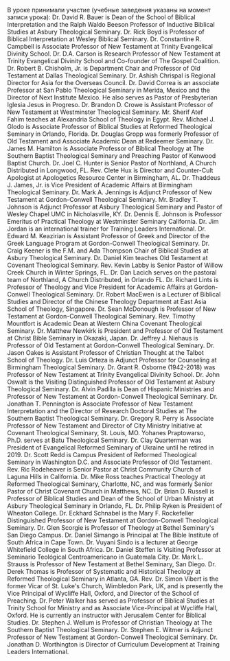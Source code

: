В уроке принимали участие (учебные заведения указаны на момент записи урока):
Dr. David R. Bauer is Dean of the School of Biblical Interpretation and the Ralph Waldo Beeson Professor of Inductive Biblical Studies at Asbury Theological Seminary.
Dr. Rick Boyd is Professor of Biblical Interpretation at Wesley Biblical Seminary.
Dr. Constantine R. Campbell is Associate Professor of New Testament at Trinity Evangelical Divinity School.
Dr. D.A. Carson is Research Professor of New Testament at Trinity Evangelical Divinity School and Co-founder of The Gospel Coalition.
Dr. Robert B. Chisholm, Jr. is Department Chair and Professor of Old Testament at Dallas Theological Seminary.
Dr. Ashish Chrispal is Regional Director for Asia for the Overseas Council.
Dr. David Correa is an associate Professor at San Pablo Theological Seminary in Merida, Mexico and the Director of Next Institute Mexico. He also serves as Pastor of Presbyterian Iglesia Jesus in Progreso.
Dr. Brandon D. Crowe is Assistant Professor of New Testament at Westminster Theological Seminary.
Mr. Sherif Atef Fahim teaches at Alexandria School of Theology in Egypt.
Rev. Michael J. Glodo is Associate Professor of Biblical Studies at Reformed Theological Seminary in Orlando, Florida.
Dr. Douglas Gropp was formerly Professor of Old Testament and Associate Academic Dean at Redeemer Seminary.
Dr. James M. Hamilton is Associate Professor of Biblical Theology at The Southern Baptist Theological Seminary and Preaching Pastor of Kenwood Baptist Church.
Dr. Joel C. Hunter is Senior Pastor of Northland, A Church Distributed in Longwood, FL.
Rev. Clete Hux is Director and Counter-Cult Apologist at Apologetics Resource Center in Birmingham, AL.
Dr. Thaddeus J. James, Jr. is Vice President of Academic Affairs at Birmingham Theological Seminary.
Dr. Mark A. Jennings is Adjunct Professor of New Testament at Gordon-Conwell Theological Seminary.
Mr. Bradley T. Johnson is Adjunct Professor at Asbury Theological Seminary and Pastor of Wesley Chapel UMC in Nicholasville, KY.
Dr. Dennis E. Johnson is Professor Emeritus of Practical Theology at Westminster Seminary California.
Dr. Jim Jordan is an international trainer for Training Leaders International.
Dr. Edward M. Keazirian is Assistant Professor of Greek and Director of the Greek Language Program at Gordon-Conwell Theological Seminary.
Dr. Craig Keener is the F.M. and Ada Thompson Chair of Biblical Studies at Asbury Theological Seminary.
Dr. Daniel Kim teaches Old Testament at Covenant Theological Seminary.
Rev. Kevin Labby is Senior Pastor of Willow Creek Church in Winter Springs, FL.
Dr. Dan Lacich serves on the pastoral team of Northland, A Church Distributed, in Orlando FL.
Dr. Richard Lints is Professor of Theology and Vice President for Academic Affairs at Gordon-Conwell Theological Seminary.
Dr. Robert MacEwen is a Lecturer of Biblical Studies and Director of the Chinese Theology Department at East Asia School of Theology, Singapore.
Dr. Sean McDonough is Professor of New Testament at Gordon-Conwell Theological Seminary.
Rev. Timothy Mountfort is Academic Dean at Western China Covenant Theological Seminary.
Dr. Matthew Newkirk is President and Professor of Old Testament at Christ Bible Seminary in Okazaki, Japan.
Dr. Jeffrey J. Niehaus is Professor of Old Testament at Gordon-Conwell Theological Seminary.
Dr. Jason Oakes is Assistant Professor of Christian Thought at the Talbot School of Theology.
Dr. Luis Orteza is Adjunct Professor for Counseling at Birmingham Theological Seminary.
Dr. Grant R. Osborne (1942-2018) was Professor of New Testament at Trinity Evangelical Divinity School.
Dr. John Oswalt is the Visiting Distinguished Professor of Old Testament at Asbury Theological Seminary.
Dr. Alvin Padilla is Dean of Hispanic Ministries and Professor of New Testament at Gordon-Conwell Theological Seminary.
Dr. Jonathan T. Pennington is Associate Professor of New Testament Interpretation and the Director of Research Doctoral Studies at The Southern Baptist Theological Seminary.
Dr. Gregory R. Perry is Associate Professor of New Testament and Director of City Ministry Initiative at Covenant Theological Seminary, St. Louis, MO.
Yohanes Praptowarso, Ph.D. serves at Batu Theological Seminary.
Dr. Clay Quarterman was President of Evangelical Reformed Seminary of Ukraine until he retired in 2019.
Dr. Scott Redd is Campus President of Reformed Theological Seminary in Washington D.C. and Associate Professor of Old Testament.
Rev. Ric Rodeheaver is Senior Pastor at Christ Community Church of Laguna Hills in California.
Dr. Mike Ross teaches Practical Theology at Reformed Theological Seminary, Charlotte, NC, and was formerly Senior Pastor of Christ Covenant Church in Matthews, NC.
Dr. Brian D. Russell is Professor of Biblical Studies and Dean of the School of Urban Ministry at Asbury Theological Seminary in Orlando, FL.
Dr. Philip Ryken is President of Wheaton College.
Dr. Eckhard Schnabel is the Mary F. Rockefeller Distinguished Professor of New Testament at Gordon-Conwell Theological Seminary.
Dr. Glen Scorgie is Professor of Theology at Bethel Seminary's San Diego Campus.
Dr. Daniel Simango is Principal at The Bible Institute of South Africa in Cape Town.
Dr. Vuyani Sindo is a lecturer at George Whitefield College in South Africa.
Dr. Daniel Steffen is Visiting Professor at Seminario Teológical Centroamericano in Guatemala City.
Dr. Mark L. Strauss is Professor of New Testament at Bethel Seminary, San Diego.
Dr. Derek Thomas is Professor of Systematic and Historical Theology at Reformed Theological Seminary in Atlanta, GA.
Rev. Dr. Simon Vibert is the former Vicar of St. Luke's Church, Wimbledon Park, UK, and is presently the Vice Principal of Wycliffe Hall, Oxford, and Director of the School of Preaching.
Dr. Peter Walker has served as Professor of Biblical Studies at Trinity School for Ministry and as Associate Vice-Principal at Wycliffe Hall, Oxford. He is currently an instructor with Jerusalem Center for Biblical Studies.
Dr. Stephen J. Wellum is Professor of Christian Theology at The Southern Baptist Theological Seminary.
Dr. Stephen E. Witmer is Adjunct Professor of New Testament at Gordon-Conwell Theological Seminary.
Dr. Jonathan D. Worthington is Director of Curriculum Development at Training Leaders International.
